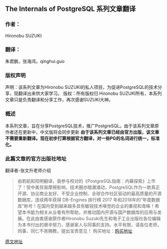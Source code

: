 ## The Internals of PostgreSQL 系列文章翻译

### 作者：
Hironobu SUZUKI

### 翻译：
朱君鹏，张海鸿，qinghui.guo


### 版权声明

声明：该系列文章为Hironobu SUZUKI的私人项目，为促进PostgreSQL的技术分享，现翻译出来供大家学习。
版权：所有版权归 Hironobu SUZUKI所有，本系列文章只是负责翻译和分享工作，再次感谢SUZUKI大神。

### 概述
本系列文章，旨在分享PostgreSQL技术，推广PostgreSQL。由于该系列文章原作者还在更新中，中文版将会同步更新
**由于该系列文章已经由官方出版，该文章不需要重新翻译。现在初步打算根据官方翻译，对一些PG的名词进行统一，标准化。**

### 此篇文章的官方出版社地址
翻译者-张文升老师介绍
>由若航和阳明翻译，我参与校对的《PostgreSQL指南：内幕探索》上市了！受中美贸易摩擦影响，技术圈亦暗潮涌动，PostgreSQL作为一款真正开源、协议商业友好、不受企业控制、全球合作社区驱动的最高质量的开源数据库，连续两年获得 DB-Engines 排行榜 2017 年和2018年的“年度数据库”称号！在国内受到越来越多具有敏锐技术嗅觉的企业的重视和青睐！希望本书能为相关从业者有所帮助，并推动国内开源与国产数据库的应用与发展。在此由衷感谢原作者Hironobu Suzuki先生和电子工业出版社各位编辑为本书付出的艰辛努力，感谢家人与同事的支持。水平有限，请各位老师，同事、同仁不吝赐教，提出宝贵意见！
购买地址：[购买地址](https://item.m.jd.com/product/12527505.html)

[原文地址](http://www.interdb.jp/pg/index.html)
